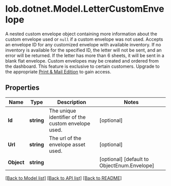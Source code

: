 # lob.dotnet.Model.LetterCustomEnvelope
A nested custom envelope object containing more information about the custom envelope used or `null` if a custom envelope was not used.  Accepts an envelope ID for any customized envelope with available inventory. If no inventory is available for the specified ID, the letter will not be sent, and an error will be returned. If the letter has more than 6 sheets, it will be sent in a blank flat envelope. Custom envelopes may be created and ordered from the dashboard. This feature is exclusive to certain customers. Upgrade to the appropriate [Print & Mail Edition](https://dashboard.lob.com/#/settings/editions) to gain access.

## Properties

Name | Type | Description | Notes
------------ | ------------- | ------------- | -------------
**Id** | **string** | The unique identifier of the custom envelope used. | [optional] 
**Url** | **string** | The url of the envelope asset used. | [optional] 
**Object** | **string** |  | [optional] [default to ObjectEnum.Envelope]

[[Back to Model list]](../README.md#documentation-for-models) [[Back to API list]](../README.md#documentation-for-api-endpoints) [[Back to README]](../README.md)

